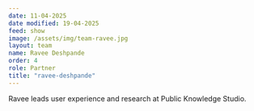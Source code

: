 ```yaml
---
date: 11-04-2025
date modified: 19-04-2025
feed: show
image: /assets/img/team-ravee.jpg
layout: team
name: Ravee Deshpande
order: 4
role: Partner
title: "ravee-deshpande"
---
```


Ravee leads user experience and research at Public Knowledge Studio.
